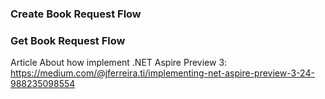### Create Book Request Flow

### Get Book Request Flow

Article About how implement .NET Aspire Preview 3: https://medium.com/@jferreira.ti/implementing-net-aspire-preview-3-24-988235098554
